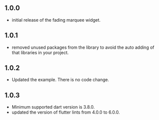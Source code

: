 ## 1.0.0

* initial release of the fading marquee widget.

## 1.0.1

* removed unused packages from the library to avoid the auto adding of that libraries in your
  project.

## 1.0.2

* Updated the example. There is no code change.

## 1.0.3

* Minimum supported dart version is 3.8.0.
* updated the version of flutter lints from 4.0.0 to 6.0.0.